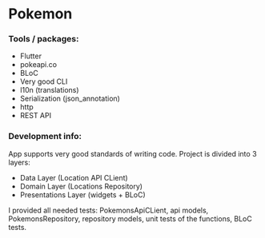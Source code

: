 # Pokemon


### Tools / packages:
- Flutter
- pokeapi.co
- BLoC
- Very good CLI
- l10n (translations)
- Serialization (json_annotation)
- http
- REST API


### Development info:
App supports very good standards of writing code. Project is divided into 3 layers:
- Data Layer (Location API CLient)
- Domain Layer (Locations Repository)
- Presentations Layer (widgets + BLoC)

I provided all needed tests: PokemonsApiCLient, api models, PokemonsRepository, repository models, unit tests of the functions, BLoC tests.
